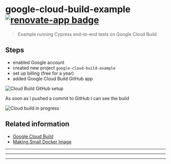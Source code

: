 # google-cloud-build-example [![renovate-app badge][renovate-badge]][renovate-app]

> Example running Cypress end-to-end tests on Google Cloud Build

## Steps

- enabled Google account
- created new project `google-cloud-build-example`
- set up billing (free for a year)
- added Google Cloud Build GitHub app

![Cloud Build GitHub setup](images/google-cloud-build-github.png)

As soon as I pushed a commit to GitHub I can see the build

![Cloud build in progress](images/building.png)

## Related information

- [Google Cloud Build](https://cloud.google.com/cloud-build/)
- [Making Small Docker Image](https://glebbahmutov.com/blog/making-small-docker-image/)

[renovate-badge]: https://img.shields.io/badge/renovate-app-blue.svg
[renovate-app]: https://renovateapp.com/

------
------
------
